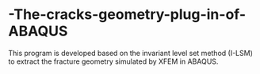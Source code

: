 # -The-cracks-geometry-plug-in-of-ABAQUS
This program is developed based on the invariant level set method (I-LSM) to extract the fracture geometry simulated by XFEM in ABAQUS.
